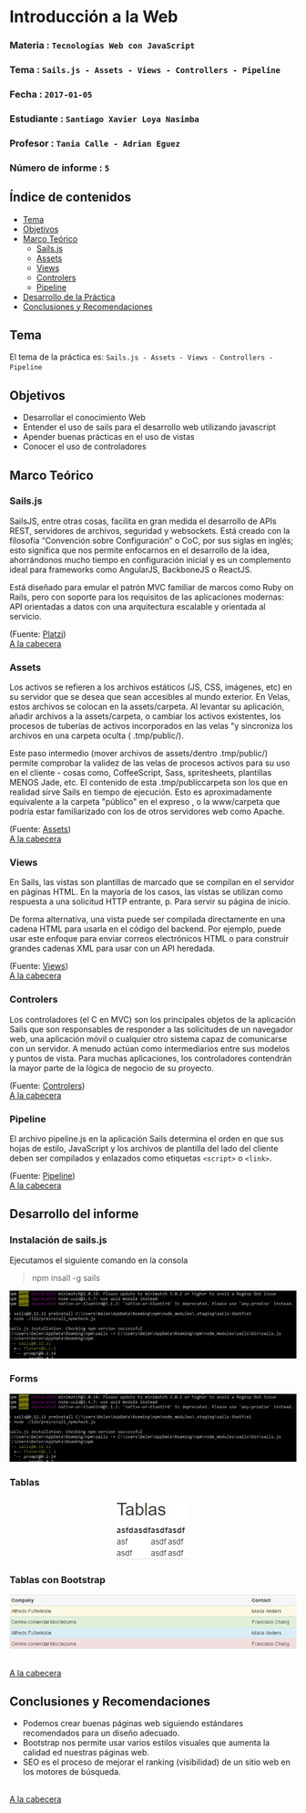 # Introducción a la Web

### Materia : `Tecnologías Web con JavaScript`


### Tema : `Sails.js - Assets - Views - Controllers - Pipeline` 
### Fecha : `2017-01-05`
### Estudiante : `Santiago Xavier Loya Nasimba`
### Profesor : `Tania Calle - Adrian Eguez`
### Número de informe : `5`

<a name="cabecera"></a>
## Índice de contenidos


- <a href="#tema">Tema</a>
- <a href="#objetivos">Objetivos</a>
- <a href="#marco-teorico">Marco Teórico</a>
  * <a href="#sailsjs">Sails.js</a>
  * <a href="#assets">Assets</a>
  * <a href="#views" >Views</a>  
  * <a href="#controlers" >Controlers</a>
  * <a href="#pipeline" >Pipeline</a>
- <a href="#desarrollo">Desarrollo de la Práctica</a>
- <a href="#conrec">Conclusiones y Recomendaciones</a> 

<a name="tema"></a>
## Tema
El tema de la práctica es: `Sails.js - Assets - Views - Controllers - Pipeline`

<a name="objetivos"></a>
## Objetivos

- Desarrollar el conocimiento Web
- Entender el uso de sails para el desarrollo web utilizando javascript
- Apender buenas prácticas en el uso de vistas
- Conocer el uso de controladores

<a name="marco-teorico"></a>
## Marco Teórico


<a name="sailsjs"></a>
### Sails.js

SailsJS, entre otras cosas, facilita en gran medida el desarrollo de APIs REST, servidores de archivos, seguridad y websockets. Está creado con la filosofía “Convención sobre Configuración” o CoC, por sus siglas en inglés; esto significa que nos permite enfocarnos en el desarrollo de la idea, ahorrándonos mucho tiempo en configuración inicial y es un complemento ideal para frameworks como AngularJS, BackboneJS o ReactJS.

Está diseñado para emular el patrón MVC familiar de marcos como Ruby on Rails, pero con soporte para los requisitos de las aplicaciones modernas: API orientadas a datos con una arquitectura escalable y orientada al servicio. 


(Fuente: [Platzi](https://platzi.com/blog/introduccion-sailsjs/))
<br>
<a href="#cabecera">A la cabecera</a>

<a name="assets"></a>
### Assets

Los activos se refieren a los archivos estáticos (JS, CSS, imágenes, etc) en su servidor que se desea que sean accesibles al mundo exterior. En Velas, estos archivos se colocan en la assets/carpeta. Al levantar su aplicación, añadir archivos a la assets/carpeta, o cambiar los activos existentes, los procesos de tuberías de activos incorporados en las velas "y sincroniza los archivos en una carpeta oculta ( .tmp/public/).

Este paso intermedio (mover archivos de assets/dentro .tmp/public/) permite comprobar la validez de las velas de procesos activos para su uso en el cliente - cosas como, CoffeeScript, Sass, spritesheets, plantillas MENOS Jade, etc.
El contenido de esta .tmp/publiccarpeta son los que en realidad sirve Sails en tiempo de ejecución. Esto es aproximadamente equivalente a la carpeta "público" en el expreso , o la www/carpeta que podría estar familiarizado con los de otros servidores web como Apache.

(Fuente: [Assets](http://sailsjs.com/documentation/concepts/assets))
<br>
<a href="#cabecera">A la cabecera</a>

<a name="views"></a>
### Views

En Sails, las vistas son plantillas de marcado que se compilan en el servidor en páginas HTML. En la mayoría de los casos, las vistas se utilizan como respuesta a una solicitud HTTP entrante, p. Para servir su página de inicio.

De forma alternativa, una vista puede ser compilada directamente en una cadena HTML para usarla en el código del backend. Por ejemplo, puede usar este enfoque para enviar correos electrónicos HTML o para construir grandes cadenas XML para usar con un API heredada.

(Fuente: [Views](http://sailsjs.com/documentation/concepts/views))
<br>
<a href="#ncabecera">A la cabecera</a>

<a name="controlers"></a>
### Controlers

Los controladores (el C en MVC) son los principales objetos de la aplicación Sails que son responsables de responder a las solicitudes de un navegador web, una aplicación móvil o cualquier otro sistema capaz de comunicarse con un servidor. A menudo actúan como intermediarios entre sus modelos y puntos de vista. Para muchas aplicaciones, los controladores contendrán la mayor parte de la lógica de negocio de su proyecto.

(Fuente: [Controlers](http://sailsjs.com/documentation/concepts/controllers))
<br>
<a href="#cabecera">A la cabecera</a>

<a name="pipeline"></a>
### Pipeline

El archivo pipeline.js en la aplicación Sails determina el orden en que sus hojas de estilo, JavaScript y los archivos de plantilla del lado del cliente deben ser compilados y enlazados como etiquetas `<script>` o `<link>`.

(Fuente: [Pipeline](http://sailsjs.com/documentation/anatomy/tasks/pipeline.js))
<br>
<a href="#cabecera">A la cabecera</a>


<a name="desarrollo"></a>
## Desarrollo del informe

### Instalación de sails.js

Ejecutamos el siguiente comando en la consola
> npm insall -g sails

<p align="center">
<img src="https://github.com/sanierjd/Tec_Web_Js_2016B/blob/11-sails-02/Informe/Imagenes/ins.PNG?raw=true">
</p>

### Forms

<p align="center">
<img src="https://github.com/sanierjd/Tec_Web_Js_2016B/blob/03-Bootstrap/Informe/Imagenes/ins.PNG?raw=true"/>
</p>


### Tablas

    
    
<p align="center">
<img src="https://github.com/sanierjd/Tec_Web_Js_2016B/blob/03-Bootstrap/Informe/Imagenes/Tablas.PNG?raw=true"/>
</p>

### Tablas con Bootstrap

    
<p align="center">
<img src="https://github.com/sanierjd/Tec_Web_Js_2016B/blob/03-Bootstrap/Informe/Imagenes/Bootstrap.PNG?raw=true"/>
</p>

<br>
<a href="#cabecera">A la cabecera</a>

## Conclusiones y Recomendaciones

- Podemos crear buenas páginas web siguiendo estándares recomendados para un diseño adecuado.
- Bootstrap nos permite usar varios estilos visuales que aumenta la calidad ed nuestras páginas web.
- SEO es el proceso de mejorar el ranking (visibilidad) de un sitio web en los motores de búsqueda.

<br>
<a href="#cabecera">A la cabecera</a>